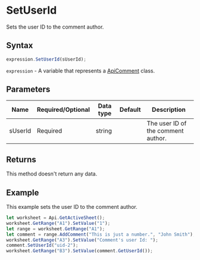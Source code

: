# SetUserId

Sets the user ID to the comment author.

## Syntax

```javascript
expression.SetUserId(sUserId);
```

`expression` - A variable that represents a [ApiComment](../ApiComment.md) class.

## Parameters

| **Name** | **Required/Optional** | **Data type** | **Default** | **Description** |
| ------------- | ------------- | ------------- | ------------- | ------------- |
| sUserId | Required | string |  | The user ID of the comment author. |

## Returns

This method doesn't return any data.

## Example

This example sets the user ID to the comment author.

```javascript editor-xlsx
let worksheet = Api.GetActiveSheet();
worksheet.GetRange("A1").SetValue("1");
let range = worksheet.GetRange("A1");
let comment = range.AddComment("This is just a number.", "John Smith");
worksheet.GetRange("A3").SetValue("Comment's user Id: ");
comment.SetUserId("uid-2");
worksheet.GetRange("B3").SetValue(comment.GetUserId());
```
